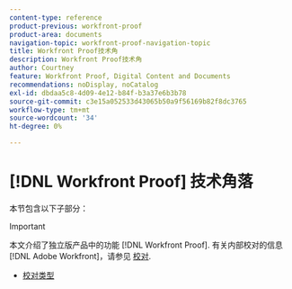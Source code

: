 ```yaml
---
content-type: reference
product-previous: workfront-proof
product-area: documents
navigation-topic: workfront-proof-navigation-topic
title: Workfront Proof技术角
description: Workfront Proof技术角
author: Courtney
feature: Workfront Proof, Digital Content and Documents
recommendations: noDisplay, noCatalog
exl-id: dbdaa5c8-4d09-4e12-b84f-b3a37e6b3b78
source-git-commit: c3e15a052533d43065b50a9f56169b82f8dc3765
workflow-type: tm+mt
source-wordcount: '34'
ht-degree: 0%

---
```


# [!DNL Workfront Proof] 技术角落

本节包含以下子部分：

>[!IMPORTANT]
>
>本文介绍了独立版产品中的功能 [!DNL Workfront Proof]. 有关内部校对的信息 [!DNL Adobe Workfront]，请参见 [校对](../../review-and-approve-work/proofing/proofing.md).

* [校对类型](../../workfront-proof/wp-tech-corner/proof-types/proof-types.md)
